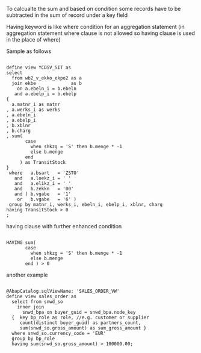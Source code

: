To calcualte the sum and based on condition some records 
have to be subtracted in the sum of record under a key field

Having keyword is like where condition for an aggregation statement (in aggregation statement where clause is not allowed so having clause is used in the place of where)

Sample as follows

``` abap

define view YCDSV_SIT as
select 
  from wb2_v_ekko_ekpo2 as a
  join ekbe             as b
    on a.ebeln_i = b.ebeln
   and a.ebelp_i = b.ebelp
{
  a.matnr_i as matnr
, a.werks_i as werks
, a.ebeln_i
, a.ebelp_i
, b.xblnr
, b.charg
, sum( 
       case
         when shkzg = 'S' then b.menge * -1
         else b.menge
       end
     ) as TransitStock
}
 where   a.bsart   = 'ZSTO'
   and   a.loekz_i = ' '
   and   a.elikz_i = ' '
   and   b.zekkn   = '00'
   and ( b.vgabe   = '1'
    or   b.vgabe   = '6' )
 group by matnr_i, werks_i, ebeln_i, ebelp_i, xblnr, charg
having TransitStock > 0
;

```

having clause with further enhanced condition

``` abap

HAVING sum( 
       case
         when shkzg = 'S' then b.menge * -1
         else b.menge
       end ) > 0

```

another example 

``` abap 

@AbapCatalog.sqlViewName: 'SALES_ORDER_VW' 
define view sales_order as 
  select from snwd_so 
    inner join 
      snwd_bpa on buyer_guid = snwd_bpa.node_key 
  {  key bp_role as role, //e.g. customer or supplier 
     count(distinct buyer_guid) as partners_count, 
     sum(snwd_so.gross_amount) as sum_gross_amount } 
  where snwd_so.currency_code = 'EUR' 
  group by bp_role 
  having sum(snwd_so.gross_amount) > 100000.00;
  
```  
